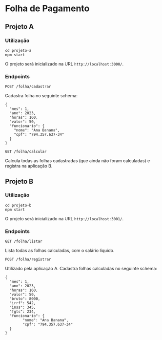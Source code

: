 # Folha de Pagamento

## Projeto A

### Utilização

```
cd projeto-a
npm start
```

O projeto será inicializado na URL `http://localhost:3000/`.

### Endpoints

`POST /folha/cadastrar`

Cadastra folha no seguinte schema:

```
{
  "mes": 1,
  "ano": 2023,
  "horas": 160,
  "valor": 50,
  "funcionario": {
    "nome": "Ana Banana",
    "cpf": "794.357.637-34"
  }
}
```

`GET /folha/calcular`

Calcula todas as folhas cadastradas (que ainda não foram calculadas) e registra na aplicação B.

## Projeto B

### Utilização

```
cd projeto-b
npm start
```

O projeto será inicializado na URL `http://localhost:3001/`.

### Endpoints

`GET /folha/listar`

Lista todas as folhas calculadas, com o salário líquido.

`POST /folha/registrar`

Utilizado pela aplicação A. Cadastra folhas calculadas no seguinte schema:

```
{
  "mes": 1,
  "ano": 2023,
  "horas": 160,
  "valor": 50,
  "bruto": 8000,
  "irrf": 542,
  "inss": 345,
  "fgts": 234,
  "funcionario": {
		"nome": "Ana Banana",
		"cpf": "794.357.637-34"
  }
}

```
